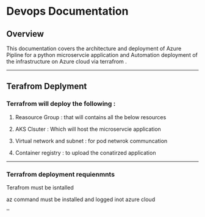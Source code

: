 # Devops Documentation

## Overview

This documentation covers the architecture and deployment of Azure Pipline for a python microservcie application  and Automation deployment of the infrastructure on Azure cloud via terrafrom .


---

## Terafrom Deplyment 


### Terrafrom will deploy the following :

1. Reasource Group : that will contains all the below resources 

2. AKS Clsuter : Which will host the microservcie application 

3. Virtual network and subnet : for pod netwrok communcation 

4. Container registry : to upload the conatirzed application 
---

### Terrafrom deployment requienmnts 

Terafrom must be isntalled 

az command must be installed and logged inot azure cloud 

''



